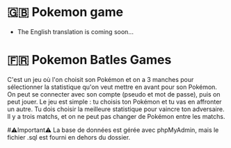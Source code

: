 # 🇬🇧 Pokemon game

- The English translation is coming soon...

# 🇫🇷 Pokemon Batles Games


C'est un jeu où l'on choisit son Pokémon et on a 3 manches pour sélectionner la statistique qu'on veut mettre en avant pour son Pokémon.
On peut se connecter avec son compte (pseudo et mot de passe), puis on peut jouer. Le jeu est simple : tu choisis ton Pokémon et tu vas en affronter un autre.
Tu dois choisir la meilleure statistique pour vaincre ton adversaire. Il y a trois matchs, et on ne peut pas changer de Pokémon entre les matchs.

#⚠️Important⚠️
La base de données est gérée avec phpMyAdmin, mais le fichier .sql est fourni en dehors du dossier.

